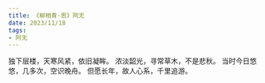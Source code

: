 ```yaml
---
title: 《柳梢青·思》阿无
date: 2023/11/18
tags:
- 阿无
---
```

独下层楼，天寒风紧，依旧凝眸。
浓淡韶光，寻常草木，不是悲秋。
当时今日悠悠，几多次，空识晚舟。
但愿长年，故人心系，千里追游。
